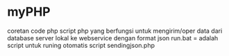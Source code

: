 # myPHP
coretan code php
script php yang berfungsi untuk mengirim/oper data dari database server lokal ke webservice dengan format json
run.bat = adalah script untuk runing otomatis script sendingjson.php
